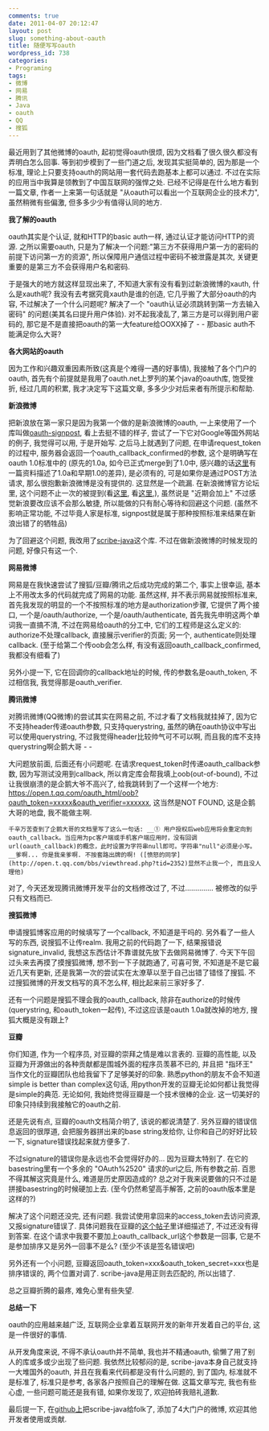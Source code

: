 ```yaml
---
comments: true
date: 2011-04-07 20:12:47
layout: post
slug: something-about-oauth
title: 随便写写oauth
wordpress_id: 738
categories:
- Programing
tags:
- 微博
- 网易
- 腾讯
- Java
- oauth
- QQ
- 搜狐
---
```


最近用到了其他微博的oauth, 起初觉得oauth很烦, 因为文档看了很久很久都没有弄明白怎么回事. 等到初步模到了一些门道之后, 发现其实挺简单的, 因为那是一个标准, 理论上只要支持oauth的网站用一套代码去跑基本上都可以通过. 不过在实际的应用当中我算是领教到了中国互联网的强悍之处. 已经不记得是在什么地方看到一篇文章, 作者一上来第一句话就是 "从oauth可以看出一个互联网企业的技术力", 虽然稍微有些偏激, 但多多少少有值得认同的地方.




**我了解的oauth**




oauth其实是个认证, 就和HTTP的basic auth一样, 通过认证才能访问HTTP的资源. 之所以需要oauth, 只是为了解决一个问题:"第三方不获得用户第一方的密码的前提下访问第一方的资源", 所以保障用户通信过程中密码不被泄露是其次, 关键更重要的是第三方不会获得用户名和密码.




于是强大的地方就这样显现出来了, 不知道大家有没有看到过新浪微博的xauth, 什么是xauth呢? 我没有去考据究竟xauth是谁的创造, 它几乎搬了大部分oauth的内容, 不过解决了一个什么问题呢? 解决了一个 "oauth认证必须跳转到第一方去输入密码" 的问题(美其名曰提升用户体验). 对不起我凌乱了, 第三方是可以得到用户密码的, 那它是不是直接把oauth的第一大feature给OOXX掉了 - - 那basic auth不能满足你么大哥?




**各大网站的oauth**




因为工作和兴趣双重因素所致(这真是个难得一遇的好事情), 我接触了各个门户的oauth, 首先有个前提就是我用了oauth.net上罗列的某个java的oauth库, 饱受挫折, 经过几周的积累, 我才决定写下这篇文章, 多多少少对后来者有所提示和帮助.




**新浪微博**




把新浪放在第一家只是因为我第一个做的是新浪微博的oauth, 一上来使用了一个库叫做[oauth-signpost](http://code.google.com/p/oauth-signpost/), 看上去挺不错的样子, 尝试了一下它对Google等国外网站的例子, 我觉得可以用, 于是开始写. 之后马上就遇到了问题, 在申请request_token的过程中, 服务器会返回一个oauth_callback_confirmed的参数, 这个是明确写在oauth 1.0标准中的 (原先的1.0a, 如今已正式merge到了1.0中, 感兴趣的话[这里](http://www.skiyo.cn/2010/08/23/oauth-1-0a-and-1-0/)有一篇资料描述了1.0a和早期1.0的差异), 是必须有的, 可是如果你是通过POST方法请求, 那么很抱歉新浪微博是没有提供的. 这显然是一个疏漏. 在新浪微博官方论坛里, 这个问题不止一次的被提到(看[这里](http://forum.open.t.sina.com.cn/read.php?tid=1838), 看[这里](http://forum.open.t.sina.com.cn/read.php?tid=912&ordertype=desc),), 虽然说是 "近期会加上" 不过感觉新浪要改应该不会那么敏捷, 所以能做的只有耐心等待和回避这个问题. (虽然不影响正常功能, 不过毕竟人家是标准, signpost就是属于那种按照标准来结果在新浪出错了的牺牲品)




为了回避这个问题, 我改用了[scribe-java](https://github.com/fernandezpablo85/scribe-java)这个库. 不过在做新浪微博的时候发现的问题, 好像只有这一个.




**网易微博**




网易是在我快速尝试了搜狐/豆瓣/腾讯之后成功完成的第二个, 事实上很幸运, 基本上不用改太多的代码就完成了网易的功能. 虽然这样, 并不表示网易就按照标准来, 首先我发现的明显的一个不按照标准的地方是authorization步骤, 它提供了两个接口, 一个是/oauth/authorize, 一个是/oauth/authenticate, 首先我先申明这两个单词我一直搞不清, 不过在网易给oauth的分工中, 它们的工程师是这么定义的: authorize不处理callback, 直接展示verifier的页面; 另一个, authenticate则处理callback. (至于给第二个传oob会怎么样, 有没有返回oauth_callback_confirmed, 我都没有细看了)




另外小提一下, 它在回调你的callback地址的时候, 传的参数名是oauth_token, 不过相信我, 我觉得那是oauth_verifier.




**腾讯微博**




对腾讯微博(QQ微博)的尝试其实在网易之前, 不过才看了文档我就挂掉了, 因为它不支持header传递oauth参数, 只支持querystring, 虽然的确在oauth协议中写出可以使用querystring, 不过我觉得header比较帅气可不可以啊, 而且我的库不支持querystring啊企鹅大哥 - -




大问题放前面, 后面还有小问题呢. 在请求request_token时传递oauth_callback参数, 因为写测试没用到callback, 所以肯定库会帮我填上oob(out-of-bound), 不过让我很崩溃的是企鹅大爷不高兴了, 给我跳转到了一个这样一个地方: https://open.t.qq.com/oauth_html/oob?oauth_token=xxxxx&oauth_verifier=xxxxxx, 这当然是NOT FOUND, 这是企鹅大哥的地盘, 我不能做主啊.   

	千辛万苦查到了企鹅大哥的文档里写了这么一句话: __① 用户授权后web应用将会重定向到oauth_callback。当应用为pc客户端或手机客户端应用时，没有回调url(oauth_callback)的概念，此时设置为字符串null即可。字符串"null"必须是小写。__爹啊... 你是我亲爹啊. 不按套路出牌的啊! ([愤怒的同学](http://open.t.qq.com/bbs/viewthread.php?tid=2352)显然不止我一个, 而且没人理他)




对了, 今天还发现腾讯微博开发平台的文档修改过了, 不过.............. 被修改的似乎只有文档而已.




**搜狐微博**




申请搜狐博客应用的时候填写了一个callback, 不知道是干吗的. 另外看了一些人写的东西, 说搜狐不让传realm. 我用之前的代码跑了一下, 结果报错说signature_invalid, 我想这东西估计不靠谱就先放下去做网易微博了. 今天下午回过头来去再摸了摸搜狐微博, 想不到一下子就跑通了, 可喜可贺, 不知道是不是它最近几天有更新, 还是我第一次的尝试实在太潦草以至于自己出错了错怪了搜狐. 不过搜狐微博的开发文档写的真不怎么样, 相比起来前三家好多了.




还有一个问题是搜狐不理会我的oauth_callback, 除非在authorize的时候传(querystring, 和oauth_token一起传), 不过这应该是oauth 1.0a就改掉的地方, 搜狐大概是没有跟上?




**豆瓣**




你们知道, 作为一个程序员, 对豆瓣的崇拜之情是难以言表的. 豆瓣的高性能, 以及豆瓣为开源做出的各种贡献都是围城外面的程序员羡慕不已的, 并且把 "指环王" 当作文化的豆瓣团队也给我留下了足够美好的印象. 熟悉python的朋友不会不知道simple is better than complex这句话, 用python开发的豆瓣无论如何都让我觉得是simple的典范. 无论如何, 我始终觉得豆瓣是一个技术很棒的企业. 这一切美好的印象只持续到我接触它的oauth之前.




还是先说有点, 豆瓣的oauth文档简介明了, 该说的都说清楚了. 另外豆瓣的错误信息返回的很厚道, 会把服务器拼出来的base string发给你, 让你和自己的好好比较一下, signature错误找起来就方便多了.




不过signature的错误你是永远也不会觉得好办的... 因为豆瓣太特别了. 在它的basestring里有一个多余的 "OAuth%2520" 请求的url之后, 所有参数之前. 百思不得其解这究竟是什么, 难道是历史原因造成的? 总之对于我来说要做的只不过是拼接basestring的时候硬加上去. (至今仍然希望高手解答, 之前的oauth版本里是这样的?)




解决了这个问题还没完, 还有问题. 我尝试使用拿回来的access_token去访问资源, 又报signature错误了. 具体问题我在豆瓣的[这个帖子](http://www.douban.com/group/topic/18667209/)里详细描述了, 不过还没有得到答案. 在这个请求中我要不要加上oauth_callback_url这个参数是一回事, 它是不是参加排序又是另外一回事不是么? (至少不该是签名错误吧)




另外还有一个小问题, 豆瓣返回oauth_token=xxx&oauth_token_secret=xxx也是排序错误的, 两个位置对调了. scribe-java是用正则去匹配的, 所以出错了.




总之豆瓣折腾的最疼, 难免心里有些失望.




**总结一下**




oauth的应用越来越广泛, 互联网企业拿着互联网开发的新年开发着自己的平台, 这是一件很好的事情.




从开发角度来说, 不得不承认oauth并不简单, 我也并不精通oauth, 偷懒了用了别人的库或多或少出现了些问题. 我依然比较郁闷的是, scribe-java本身自己就支持一大堆国外的oauth, 并且在我看来代码都是没有什么问题的, 到了国内, 标准就不是标准了, 标准只是参考, 各家各户按照自己的理解在做. 这篇文章写完, 我也有些心虚, 一些问题可能还是我有错, 如果你发现了, 欢迎拍砖我赔礼道歉.




最后提一下, 在[github上](https://github.com/Arthraim/scribe-java)把scribe-java给folk了, 添加了4大门户的微博, 欢迎其他开发者使用或贡献.



